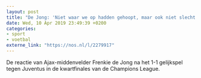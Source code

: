 ```yaml
---
layout: post
title: "De Jong: 'Niet waar we op hadden gehoopt, maar ook niet slecht'"
date: Wed, 10 Apr 2019 23:49:39 +0200
categories: 
- sport 
- voetbal 
externe_link: "https://nos.nl/l/2279917"
---
```


De reactie van Ajax-middenvelder Frenkie de Jong na het 1-1 gelijkspel tegen Juventus in de kwartfinales van de Champions League.

